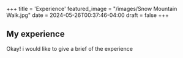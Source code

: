 +++
title = 'Experience'
featured_image = "/images/Snow Mountain Walk.jpg"
date = 2024-05-26T00:37:46-04:00
draft = false
+++
## My experience

Okay! i would like to give a brief of the experience